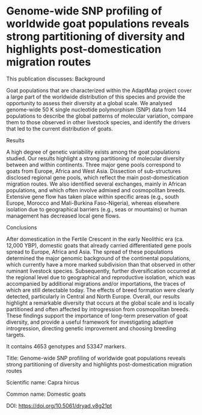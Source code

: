 # Genome-wide SNP profiling of worldwide goat populations reveals strong partitioning of diversity and highlights post-domestication migration routes

This publication discusses: Background

Goat populations that are characterized within the AdaptMap project cover a large part of the worldwide distribution of this species and provide the opportunity to assess their diversity at a global scale. We analysed genome-wide 50 K single nucleotide polymorphism (SNP) data from 144 populations to describe the global patterns of molecular variation, compare them to those observed in other livestock species, and identify the drivers that led to the current distribution of goats.



Results

A high degree of genetic variability exists among the goat populations studied. Our results highlight a strong partitioning of molecular diversity between and within continents. Three major gene pools correspond to goats from Europe, Africa and West Asia. Dissection of sub-structures disclosed regional gene pools, which reflect the main post-domestication migration routes. We also identified several exchanges, mainly in African populations, and which often involve admixed and cosmopolitan breeds. Extensive gene flow has taken place within specific areas (e.g., south Europe, Morocco and Mali-Burkina Faso-Nigeria), whereas elsewhere isolation due to geographical barriers (e.g., seas or mountains) or human management has decreased local gene flows.



Conclusions

After domestication in the Fertile Crescent in the early Neolithic era (ca. 12,000 YBP), domestic goats that already carried differentiated gene pools spread to Europe, Africa and Asia. The spread of these populations determined the major genomic background of the continental populations, which currently have a more marked subdivision than that observed in other ruminant livestock species. Subsequently, further diversification occurred at the regional level due to geographical and reproductive isolation, which was accompanied by additional migrations and/or importations, the traces of which are still detectable today. The effects of breed formation were clearly detected, particularly in Central and North Europe. Overall, our results highlight a remarkable diversity that occurs at the global scale and is locally partitioned and often affected by introgression from cosmopolitan breeds. These findings support the importance of long-term preservation of goat diversity, and provide a useful framework for investigating adaptive introgression, directing genetic improvement and choosing breeding targets.

It contains 4653 genotypes and 53347 markers.

Title: Genome-wide SNP profiling of worldwide goat populations reveals strong partitioning of diversity and highlights post-domestication migration routes

Scientific name: Capra hircus

Common name: Domestic goats

DOI: https://doi.org/10.5061/dryad.v8g21pt


